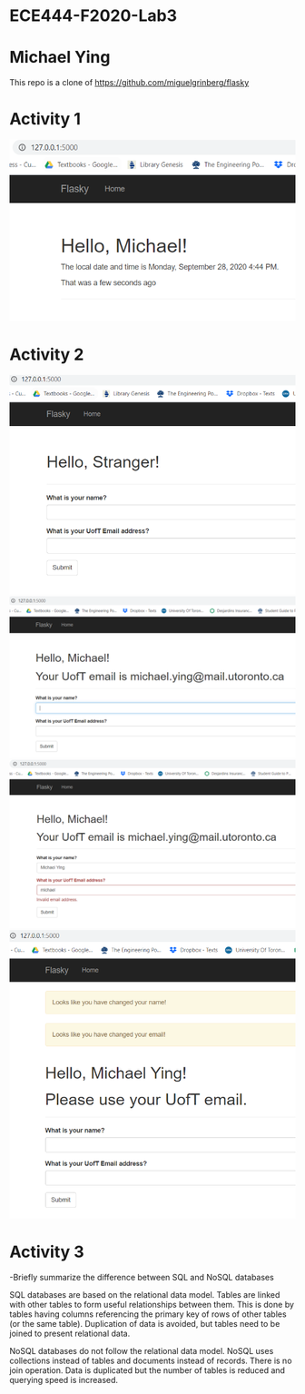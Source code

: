 # ECE444-F2020-Lab3

# Michael Ying

This repo is a clone of https://github.com/miguelgrinberg/flasky

[screenshot1]: Activity1.PNG "Activity 1 screenshot"
[screenshot2]: Activity2-1.PNG "Activity 2-1 screenshot"
[screenshot3]: Activity2-2.PNG "Activity 2-2 screenshot"
[screenshot4]: Activity2-3.PNG "Activity 2-3 screenshot"
[screenshot5]: Activity2-4.PNG "Activity 2-4 screenshot"

# Activity 1
![alt text][screenshot1]

# Activity 2
![alt text][screenshot2]
![alt text][screenshot3]
![alt text][screenshot4]
![alt text][screenshot5]

# Activity 3
-Briefly summarize the difference between SQL and NoSQL databases

SQL databases are based on the relational data model.
Tables are linked with other tables to form useful relationships between them. This is done by tables having columns referencing the primary key of rows of other tables (or the same table).
Duplication of data is avoided, but tables need to be joined to present relational data.

NoSQL databases do not follow the relational data model. NoSQL uses collections instead of tables and documents instead of records. There is no join operation.
Data is duplicated but the number of tables is reduced and querying speed is increased.
